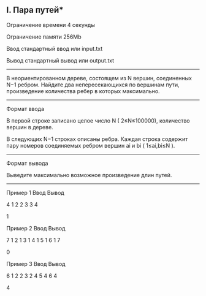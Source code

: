 ## I. Пара путей*

Ограничение времени	4 секунды

Ограничение памяти	256Mb

Ввод	стандартный ввод или input.txt

Вывод	стандартный вывод или output.txt

---

В неориентированном дереве, состоящем из N вершин, соединенных N−1 ребром. Найдите два непересекающихся по вершинам пути, произведение количества ребер в которых максимально.

---

Формат ввода

В первой строке записано целое число N ( 2≤N≤100000), количество вершин в дереве.

В следующих N−1 строках описаны ребра. Каждая строка содержит пару номеров соединяемых ребром вершин ai​ и bi​ ( 1≤ai,bi≤N ).

---

Формат вывода

Выведите максимально возможное произведение длин путей.

---

Пример 1
Ввод
Вывод

4
1 2
2 3
3 4

	

1

Пример 2
Ввод
Вывод

7
1 2
1 3
1 4
1 5
1 6
1 7

	

0

Пример 3
Ввод
Вывод

6
1 2
2 3
2 4
5 4
6 4

	

4
